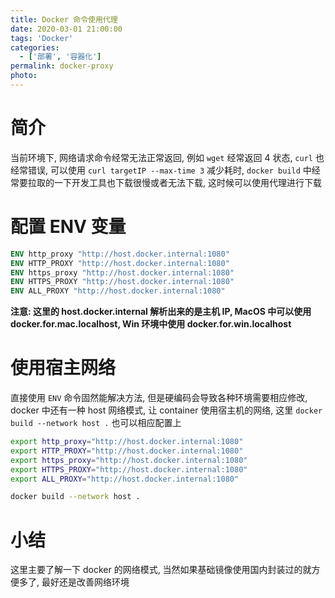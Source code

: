 ```yaml
---
title: Docker 命令使用代理
date: 2020-03-01 21:00:00
tags: 'Docker'
categories:
  - ['部署', '容器化']
permalink: docker-proxy
photo:
---
```


# 简介

当前环境下, 网络请求命令经常无法正常返回, 例如 `wget` 经常返回 4 状态, `curl` 也经常错误, 可以使用 `curl targetIP --max-time 3` 减少耗时, `docker build` 中经常要拉取的一下开发工具也下载很慢或者无法下载, 这时候可以使用代理进行下载

# 配置 ENV 变量

```dockerfile
ENV http_proxy "http://host.docker.internal:1080"
ENV HTTP_PROXY "http://host.docker.internal:1080"
ENV https_proxy "http://host.docker.internal:1080"
ENV HTTPS_PROXY "http://host.docker.internal:1080"
ENV ALL_PROXY "http://host.docker.internal:1080"
```

**注意: 这里的 host.docker.internal 解析出来的是主机 IP, MacOS 中可以使用 docker.for.mac.localhost, Win 环境中使用 docker.for.win.localhost**

# 使用宿主网络

直接使用 `ENV` 命令固然能解决方法, 但是硬编码会导致各种环境需要相应修改, docker 中还有一种 host 网络模式, 让 container 使用宿主机的网络, 这里 `docker build --network host .` 也可以相应配置上

```sh
export http_proxy="http://host.docker.internal:1080"
export HTTP_PROXY="http://host.docker.internal:1080"
export https_proxy="http://host.docker.internal:1080"
export HTTPS_PROXY="http://host.docker.internal:1080"
export ALL_PROXY="http://host.docker.internal:1080"

docker build --network host .
```

# 小结

这里主要了解一下 docker 的网络模式, 当然如果基础镜像使用国内封装过的就方便多了, 最好还是改善网络环境